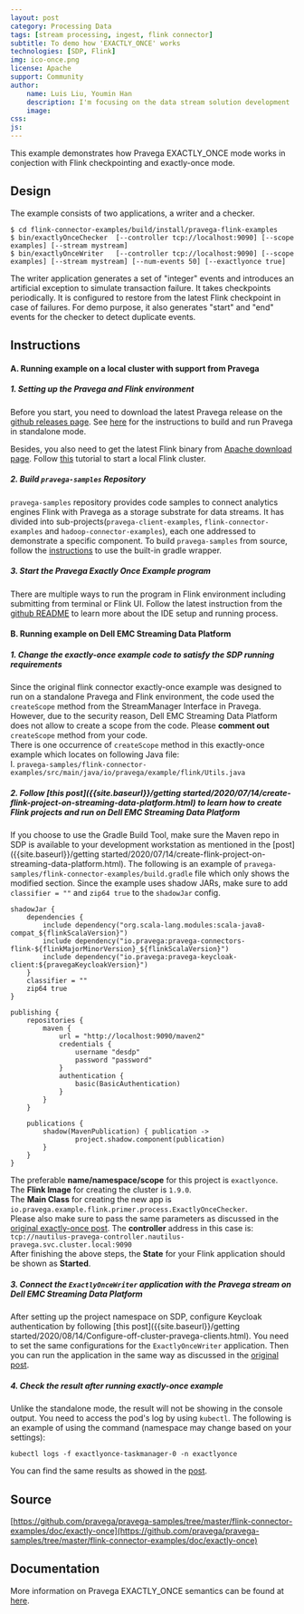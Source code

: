 ```yaml
---
layout: post
category: Processing Data
tags: [stream processing, ingest, flink connector]
subtitle: To demo how 'EXACTLY_ONCE' works
technologies: [SDP, Flink]
img: ico-once.png
license: Apache
support: Community
author: 
    name: Luis Liu, Youmin Han
    description: I'm focusing on the data stream solution development
    image: 
css: 
js: 
---
```

This example demonstrates how Pravega EXACTLY_ONCE mode works in conjection with Flink checkpointing and exactly-once mode.
<!--more-->

## Design

The example consists of two applications, a writer and a checker.

```
$ cd flink-connector-examples/build/install/pravega-flink-examples
$ bin/exactlyOnceChecker  [--controller tcp://localhost:9090] [--scope examples] [--stream mystream]
$ bin/exactlyOnceWriter   [--controller tcp://localhost:9090] [--scope examples] [--stream mystream] [--num-events 50] [--exactlyonce true]
```

The writer application generates a set of "integer" events and introduces an artificial exception to 
simulate transaction failure. It takes checkpoints periodically. It is configured to restore 
from the latest Flink checkpoint in case of failures.
For demo purpose, it also generates "start" and "end" events for the checker to detect duplicate events.

## Instructions
#### A. Running example on a local cluster with support from Pravega

##### 1. Setting up the Pravega and Flink environment
Before you start, you need to download the latest Pravega release on the [github releases page](https://github.com/pravega/pravega/releases). See [here](http://pravega.io/docs/latest/getting-started/) for the instructions to build and run Pravega in standalone mode.  

Besides, you also need to get the latest Flink binary from [Apache download page](https://flink.apache.org/downloads.html). Follow [this](https://ci.apache.org/projects/flink/flink-docs-stable/getting-started/tutorials/local_setup.html) tutorial to start a local Flink cluster. 

##### 2. Build `pravega-samples` Repository

`pravega-samples` repository provides code samples to connect analytics engines Flink with Pravega as a storage substrate for data streams. It has divided into sub-projects(`pravega-client-examples`, `flink-connector-examples` and `hadoop-connector-examples`), each one addressed to demonstrate a specific component. To build `pravega-samples` from source, follow the [instructions](https://github.com/pravega/pravega-samples#pravega-samples-build-instructions) to use the built-in gradle wrapper.  

##### 3. Start the Pravega Exactly Once Example program

There are multiple ways to run the program in Flink environment including submitting from terminal or Flink UI. Follow the latest instruction from the [github README](https://github.com/pravega/pravega-samples/tree/master/flink-connector-examples/doc/exactly-once) to learn more about the IDE setup and running process.

#### B. Running example on Dell EMC Streaming Data Platform
##### 1. Change the exactly-once example code to satisfy the SDP running requirements
Since the original flink connector exactly-once example was designed to run on a standalone Pravega and Flink environment, the code used the `createScope` method from the StreamManager Interface in Pravega. However, due to the security reason, Dell EMC Streaming Data Platform does not allow to create a scope from the code. Please **comment out** `createScope` method from your code.   
There is one occurrence of `createScope` method in this exactly-once example which locates on following Java file:   
I. ```pravega-samples/flink-connector-examples/src/main/java/io/pravega/example/flink/Utils.java```  

##### 2. Follow [this post]({{site.baseurl}}/getting started/2020/07/14/create-flink-project-on-streaming-data-platform.html) to learn how to create Flink projects and run on Dell EMC Streaming Data Platform
If you choose to use the Gradle Build Tool, make sure the Maven repo in SDP is available to your development workstation as mentioned in the [post]({{site.baseurl}}/getting started/2020/07/14/create-flink-project-on-streaming-data-platform.html). The following is an example of ```pravega-samples/flink-connector-examples/build.gradle``` file which only shows the modified section. Since the example uses shadow JARs, make sure to add `classifier = ""` and `zip64 true` to the `shadowJar` config. 
```
shadowJar {
    dependencies {
        include dependency("org.scala-lang.modules:scala-java8-compat_${flinkScalaVersion}")
        include dependency("io.pravega:pravega-connectors-flink-${flinkMajorMinorVersion}_${flinkScalaVersion}")
        include dependency("io.pravega:pravega-keycloak-client:${pravegaKeycloakVersion}")
    }
    classifier = ""
    zip64 true
}

publishing {
    repositories {
        maven {
            url = "http://localhost:9090/maven2"
            credentials {
                username "desdp"
                password "password"
            }
            authentication {
                basic(BasicAuthentication)
            }
        }
    }

    publications {
        shadow(MavenPublication) { publication ->
                project.shadow.component(publication)
        }
    }
}
```
The preferable **name/namespace/scope** for this project is ```exactlyonce```.  
The **Flink Image** for creating the cluster is ```1.9.0```.  
The **Main Class** for creating the new app is ```io.pravega.example.flink.primer.process.ExactlyOnceChecker```.   
Please also make sure to pass the same parameters as discussed in the [original exactly-once post](https://github.com/pravega/pravega-samples/tree/master/flink-connector-examples/doc/exactly-once). The **controller** address in this case is: ```tcp://nautilus-pravega-controller.nautilus-pravega.svc.cluster.local:9090```   
After finishing the above steps, the **State** for your Flink application should be shown as **Started**.

##### 3. Connect the `ExactlyOnceWriter` application with the Pravega stream on Dell EMC Streaming Data Platform
After setting up the project namespace on SDP, configure Keycloak authentication by following [this post]({{site.baseurl}}/getting started/2020/08/14/Configure-off-cluster-pravega-clients.html). You need to set the same configurations for the `ExactlyOnceWriter` application. Then you can run the application in the same way as discussed in the [original post](https://github.com/pravega/pravega-samples/tree/master/flink-connector-examples/doc/exactly-once).

##### 4. Check the result after running exactly-once example
Unlike the standalone mode, the result will not be showing in the console output. You need to access the pod's log by using `kubectl`. The following is an example of using the command (namespace may change based on your settings):
```
kubectl logs -f exactlyonce-taskmanager-0 -n exactlyonce
```
You can find the same results as showed in the [post](https://github.com/pravega/pravega-samples/tree/master/flink-connector-examples/doc/exactly-once).

## Source
[https://github.com/pravega/pravega-samples/tree/master/flink-connector-examples/doc/exactly-once](https://github.com/pravega/pravega-samples/tree/master/flink-connector-examples/doc/exactly-once)

## Documentation 
More information on Pravega EXACTLY_ONCE semantics can be found at [here](http://pravega.io/docs/latest/key-features/#exactly-once-semantics).